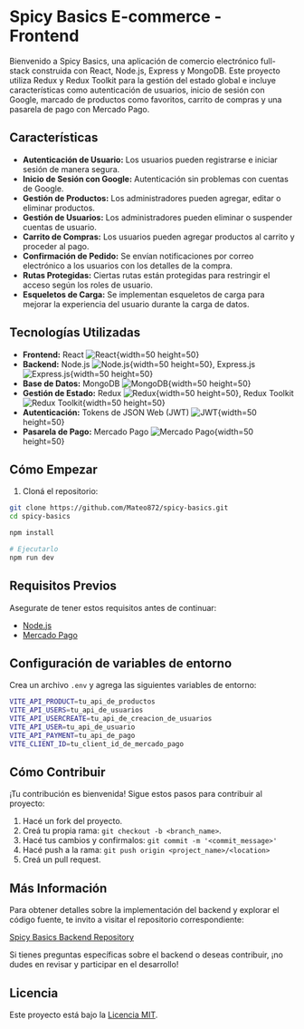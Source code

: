 # Spicy Basics E-commerce - Frontend

Bienvenido a Spicy Basics, una aplicación de comercio electrónico full-stack construida con React, Node.js, Express y MongoDB. Este proyecto utiliza Redux y Redux Toolkit para la gestión del estado global e incluye características como autenticación de usuarios, inicio de sesión con Google, marcado de productos como favoritos, carrito de compras y una pasarela de pago con Mercado Pago.

## Características

- **Autenticación de Usuario:** Los usuarios pueden registrarse e iniciar sesión de manera segura.
- **Inicio de Sesión con Google:** Autenticación sin problemas con cuentas de Google.
- **Gestión de Productos:** Los administradores pueden agregar, editar o eliminar productos.
- **Gestión de Usuarios:** Los administradores pueden eliminar o suspender cuentas de usuario.
- **Carrito de Compras:** Los usuarios pueden agregar productos al carrito y proceder al pago.
- **Confirmación de Pedido:** Se envían notificaciones por correo electrónico a los usuarios con los detalles de la compra.
- **Rutas Protegidas:** Ciertas rutas están protegidas para restringir el acceso según los roles de usuario.
- **Esqueletos de Carga:** Se implementan esqueletos de carga para mejorar la experiencia del usuario durante la carga de datos.

## Tecnologías Utilizadas

- **Frontend:** React ![React](https://i.postimg.cc/m27J5sj5/1174949-js-react-js-logo-react-react-native-icon.png){width=50 height=50}
- **Backend:** Node.js ![Node.js](https://i.postimg.cc/Hx2j2KKc/4375017-js-logo-node-icon.png){width=50 height=50}, Express.js ![Express.js](https://i.postimg.cc/rm1jV8Hd/icons8-express-js-500.png){width=50 height=50}
- **Base de Datos:** MongoDB ![MongoDB](https://i.postimg.cc/MprfQhB9/mongodb-original-logo-icon-146424.png){width=50 height=50}
- **Gestión de Estado:** Redux ![Redux](https://i.postimg.cc/WbYfd15C/react-redux-removebg-preview.png){width=50 height=50}, Redux Toolkit ![Redux Toolkit](https://i.postimg.cc/Bvwm6S4N/1-AJp-FZrofvx-Mn3-MHh9p3i-Q-removebg-preview.png){width=50 height=50}
- **Autenticación:** Tokens de JSON Web (JWT) ![JWT](https://i.postimg.cc/44Mn1rNM/1657421703592.png){width=50 height=50}
- **Pasarela de Pago:** Mercado Pago ![Mercado Pago](https://i.postimg.cc/zf2ZwYSP/download-removebg-preview.png){width=50 height=50}

## Cómo Empezar

1. Cloná el repositorio:

```bash
git clone https://github.com/Mateo872/spicy-basics.git
cd spicy-basics

npm install

# Ejecutarlo
npm run dev
```

## Requisitos Previos

Asegurate de tener estos requisitos antes de continuar:

- [Node.js](https://nodejs.org/)
- [Mercado Pago](https://www.mercadopago.com.ar/developers/es)

## Configuración de variables de entorno

Crea un archivo `.env` y agrega las siguientes variables de entorno:

```bash
VITE_API_PRODUCT=tu_api_de_productos
VITE_API_USERS=tu_api_de_usuarios
VITE_API_USERCREATE=tu_api_de_creacion_de_usuarios
VITE_API_USER=tu_api_de_usuario
VITE_API_PAYMENT=tu_api_de_pago
VITE_CLIENT_ID=tu_client_id_de_mercado_pago
```

## Cómo Contribuir

¡Tu contribución es bienvenida! Sigue estos pasos para contribuir al proyecto:

1. Hacé un fork del proyecto.
2. Creá tu propia rama: `git checkout -b <branch_name>`.
3. Hacé tus cambios y confirmalos: `git commit -m '<commit_message>'`
4. Hacé push a la rama: `git push origin <project_name>/<location>`
5. Creá un pull request.

## Más Información

Para obtener detalles sobre la implementación del backend y explorar el código fuente, te invito a visitar el repositorio correspondiente:

[Spicy Basics Backend Repository](https://github.com/Mateo872/backend-spicy)

Si tienes preguntas específicas sobre el backend o deseas contribuir, ¡no dudes en revisar y participar en el desarrollo!

## Licencia

Este proyecto está bajo la [Licencia MIT](LICENSE).
